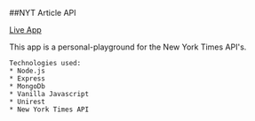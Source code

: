 ##NYT Article API

 [Live App](https://nytplayground.herokuapp.com/)

 This app is a personal-playground for the New York Times API's.

```
Technologies used:
* Node.js
* Express
* MongoDb
* Vanilla Javascript
* Unirest
* New York Times API
```
